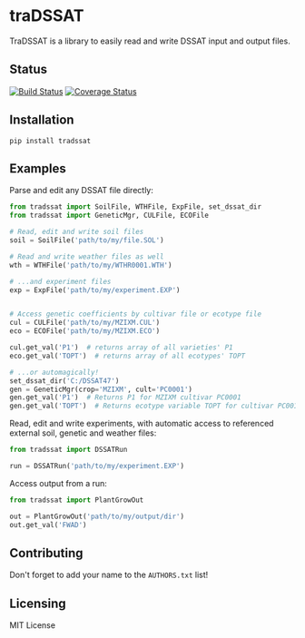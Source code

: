 # traDSSAT
TraDSSAT is a library to easily read and write DSSAT input and output files.

## Status
[![Build Status](https://travis-ci.org/julienmalard/traDSSAT.svg?branch=master)](https://travis-ci.org/julienmalard/traDSSAT)
[![Coverage Status](https://coveralls.io/repos/github/julienmalard/traDSSAT/badge.svg?branch=master&service=github)](https://coveralls.io/github/julienmalard/traDSSAT?branch=master)

## Installation
`pip install tradssat`

## Examples

Parse and edit any DSSAT file directly:
```python
from tradssat import SoilFile, WTHFile, ExpFile, set_dssat_dir
from tradssat import GeneticMgr, CULFile, ECOFile

# Read, edit and write soil files
soil = SoilFile('path/to/my/file.SOL')

# Read and write weather files as well
wth = WTHFile('path/to/my/WTHR0001.WTH')

# ...and experiment files
exp = ExpFile('path/to/my/experiment.EXP')


# Access genetic coefficients by cultivar file or ecotype file
cul = CULFile('path/to/my/MZIXM.CUL')
eco = ECOFile('path/to/my/MZIXM.ECO')

cul.get_val('P1')  # returns array of all varieties' P1
eco.get_val('TOPT')  # returns array of all ecotypes' TOPT

# ...or automagically!
set_dssat_dir('C:/DSSAT47')
gen = GeneticMgr(crop='MZIXM', cult='PC0001')
gen.get_val('P1')  # Returns P1 for MZIXM cultivar PC0001
gen.get_val('TOPT')  # Returns ecotype variable TOPT for cultivar PC001

```

Read, edit and write experiments, with automatic access to referenced
external soil, genetic and weather files:
```python
from tradssat import DSSATRun

run = DSSATRun('path/to/my/experiment.EXP')


```

Access output from a run:
```python
from tradssat import PlantGrowOut

out = PlantGrowOut('path/to/my/output/dir')
out.get_val('FWAD')

```

## Contributing
Don't forget to add your name to the `AUTHORS.txt` list!

## Licensing
MIT License
